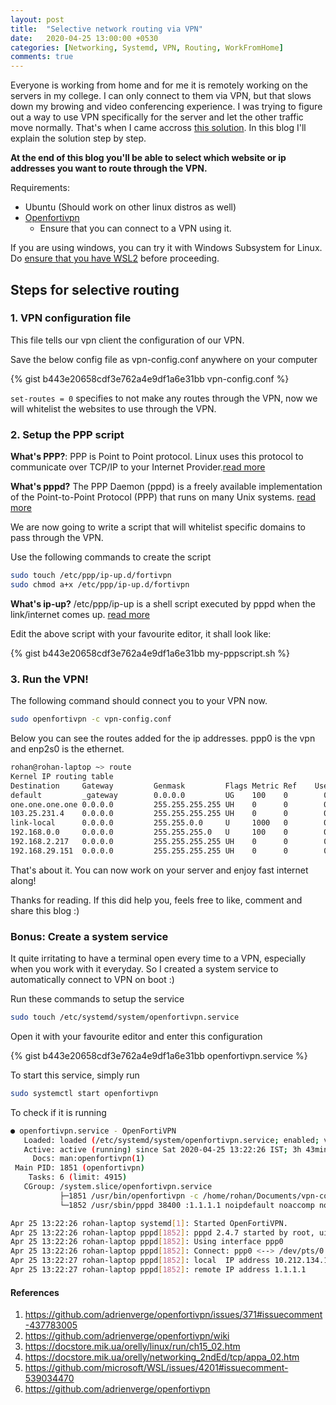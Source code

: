 ```yaml
---
layout: post
title:  "Selective network routing via VPN"
date:   2020-04-25 13:00:00 +0530
categories: [Networking, Systemd, VPN, Routing, WorkFromHome]
comments: true
---
```


Everyone is working from home and for me it is remotely working on the servers in my college. I can only connect to them via VPN, but that slows down my browing and video conferencing experience.
I was trying to figure out a way to use VPN specifically for the server and let the other traffic move normally. That's when I came accross [this solution][1]. In this blog I'll explain the solution step by step.

**At the end of this blog you'll be able to select which website or ip addresses you want to route through the VPN.**

Requirements:

- Ubuntu (Should work on other linux distros as well)
- [Openfortivpn][6]
  - Ensure that you can connect to a VPN using it.

If you are using windows, you can try it with Windows Subsystem for Linux. Do [ensure that you have WSL2][5] before proceeding.

## Steps for selective routing

### 1. VPN configuration file

This file tells our vpn client the configuration of our VPN.

Save the below config file as vpn-config.conf anywhere on your computer

{% gist b443e20658cdf3e762a4e9df1a6e31bb vpn-config.conf %}

`set-routes = 0` specifies to not make any routes through the VPN, now we will whitelist the websites to use through the VPN. 

### 2. Setup the PPP script

**What's PPP?**: PPP is Point to Point protocol. Linux uses this protocol to communicate over TCP/IP to your Internet Provider.[read more][3]

**What's pppd?** The PPP Daemon (pppd) is a freely available implementation of the Point-to-Point Protocol (PPP) that runs on many Unix systems. [read more][4]

We are now going to write a script that will whitelist specific domains to pass through the VPN.

Use the following commands to create the script

```bash
sudo touch /etc/ppp/ip-up.d/fortivpn
sudo chmod a+x /etc/ppp/ip-up.d/fortivpn
```

**What's ip-up?** /etc/ppp/ip-up is a shell script executed by pppd when the link/internet comes up. [read more][4]

Edit the above script with your favourite editor, it shall look like:

{% gist b443e20658cdf3e762a4e9df1a6e31bb my-pppscript.sh %}

### 3. Run the VPN!

The following command should connect you to your VPN now.

```bash
sudo openfortivpn -c vpn-config.conf
```

Below you can see the routes added for the ip addresses. ppp0 is the vpn and enp2s0 is the ethernet.

```bash
rohan@rohan-laptop ~> route                                                                  (base) 
Kernel IP routing table
Destination     Gateway         Genmask         Flags Metric Ref    Use Iface
default         _gateway        0.0.0.0         UG    100    0        0 enp2s0
one.one.one.one 0.0.0.0         255.255.255.255 UH    0      0        0 ppp0
103.25.231.4    0.0.0.0         255.255.255.255 UH    0      0        0 ppp0
link-local      0.0.0.0         255.255.0.0     U     1000   0        0 enp2s0
192.168.0.0     0.0.0.0         255.255.255.0   U     100    0        0 enp2s0
192.168.2.217   0.0.0.0         255.255.255.255 UH    0      0        0 ppp0
192.168.29.151  0.0.0.0         255.255.255.255 UH    0      0        0 ppp0
```

That's about it. You can now work on your server and enjoy fast internet along!

Thanks for reading. If this did help you, feels free to like, comment and share this blog :)

### Bonus: Create a system service

It quite irritating to have a terminal open every time to a VPN, especially when you work with it everyday. So I created a system service to automatically connect to VPN on boot :)

Run these commands to setup the service

```bash
sudo touch /etc/systemd/system/openfortivpn.service
```

Open it with your favourite editor and enter this configuration

{% gist b443e20658cdf3e762a4e9df1a6e31bb openfortivpn.service %}

To start this service, simply run

```bash
sudo systemctl start openfortivpn
```

To check if it is running
```bash
● openfortivpn.service - OpenFortiVPN
   Loaded: loaded (/etc/systemd/system/openfortivpn.service; enabled; vendor preset: enabled)
   Active: active (running) since Sat 2020-04-25 13:22:26 IST; 3h 43min ago
     Docs: man:openfortivpn(1)
 Main PID: 1851 (openfortivpn)
    Tasks: 6 (limit: 4915)
   CGroup: /system.slice/openfortivpn.service
           ├─1851 /usr/bin/openfortivpn -c /home/rohan/Documents/vpn-configs/iiitd.conf
           └─1852 /usr/sbin/pppd 38400 :1.1.1.1 noipdefault noaccomp noauth default-asyncmap nopcomp

Apr 25 13:22:26 rohan-laptop systemd[1]: Started OpenFortiVPN.
Apr 25 13:22:26 rohan-laptop pppd[1852]: pppd 2.4.7 started by root, uid 0
Apr 25 13:22:26 rohan-laptop pppd[1852]: Using interface ppp0
Apr 25 13:22:26 rohan-laptop pppd[1852]: Connect: ppp0 <--> /dev/pts/0
Apr 25 13:22:27 rohan-laptop pppd[1852]: local  IP address 10.212.134.101
Apr 25 13:22:27 rohan-laptop pppd[1852]: remote IP address 1.1.1.1
```
#### References

1. <https://github.com/adrienverge/openfortivpn/issues/371#issuecomment-437783005>
2. <https://github.com/adrienverge/openfortivpn/wiki>
3. <https://docstore.mik.ua/orelly/linux/run/ch15_02.htm>
4. <https://docstore.mik.ua/orelly/networking_2ndEd/tcp/appa_02.htm>
5. <https://github.com/microsoft/WSL/issues/4201#issuecomment-539034470>
6. <https://github.com/adrienverge/openfortivpn>


[1]: https://github.com/adrienverge/openfortivpn/issues/371#issuecomment-437783005
[2]: https://github.com/adrienverge/openfortivpn/wiki
[3]: https://docstore.mik.ua/orelly/linux/run/ch15_02.htm
[4]: docstore.mik.ua/orelly/networking_2ndEd/tcp/appa_02.htm
[5]: https://github.com/microsoft/WSL/issues/4201#issuecomment-539034470
[6]: https://github.com/adrienverge/openfortivpn